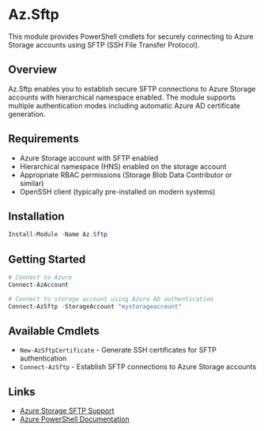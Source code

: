 # Az.Sftp
This module provides PowerShell cmdlets for securely connecting to Azure Storage accounts using SFTP (SSH File Transfer Protocol).

## Overview
Az.Sftp enables you to establish secure SFTP connections to Azure Storage accounts with hierarchical namespace enabled. The module supports multiple authentication modes including automatic Azure AD certificate generation.

## Requirements
- Azure Storage account with SFTP enabled
- Hierarchical namespace (HNS) enabled on the storage account
- Appropriate RBAC permissions (Storage Blob Data Contributor or similar)
- OpenSSH client (typically pre-installed on modern systems)

## Installation
```powershell
Install-Module -Name Az.Sftp
```

## Getting Started
```powershell
# Connect to Azure
Connect-AzAccount

# Connect to storage account using Azure AD authentication
Connect-AzSftp -StorageAccount "mystorageaccount"
```

## Available Cmdlets
- `New-AzSftpCertificate` - Generate SSH certificates for SFTP authentication
- `Connect-AzSftp` - Establish SFTP connections to Azure Storage accounts

## Links
- [Azure Storage SFTP Support](https://docs.microsoft.com/en-us/azure/storage/blobs/secure-file-transfer-protocol-support)
- [Azure PowerShell Documentation](https://docs.microsoft.com/en-us/powershell/azure/)
